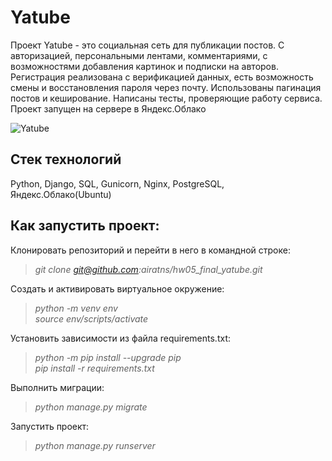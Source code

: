 # Yatube

Проект Yatube - это социальная сеть для публикации постов. С авторизацией, персональными лентами, комментариями, с возможностями добавления картинок и подписки на авторов. Регистрация реализована с верификацией данных, есть возможность смены и восстановления пароля через почту. Использованы пагинация постов и кеширование. Написаны тесты, проверяющие работу сервиса. Проект запущен на сервере в Яндекс.Облако

![Yatube](https://user-images.githubusercontent.com/96816183/182358955-0a50ba2b-dc3e-434b-812f-ba7c9f5b4978.png)

## **Стек технологий**

Python, Django, SQL, Gunicorn, Nginx, PostgreSQL, Яндекс.Облако(Ubuntu)

## **Как запустить проект:**

Клонировать репозиторий и перейти в него в командной строке:

>*git clone git@github.com:airatns/hw05_final_yatube.git*

Cоздать и активировать виртуальное окружение:

>*python -m venv env* \
>*source env/scripts/activate*

Установить зависимости из файла requirements.txt:

>*python -m pip install --upgrade pip* \
>*pip install -r requirements.txt*

Выполнить миграции:

>*python manage.py migrate*

Запустить проект:

>*python manage.py runserver*

